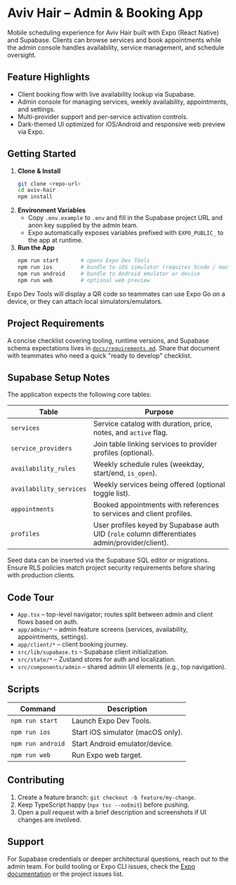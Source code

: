 # Aviv Hair – Admin & Booking App

Mobile scheduling experience for Aviv Hair built with Expo (React Native) and Supabase. Clients can browse services and book appointments while the admin console handles availability, service management, and schedule oversight.

## Feature Highlights

- Client booking flow with live availability lookup via Supabase.
- Admin console for managing services, weekly availability, appointments, and settings.
- Multi-provider support and per-service activation controls.
- Dark-themed UI optimized for iOS/Android and responsive web preview via Expo.

## Getting Started

1. **Clone & Install**
   ```bash
   git clone <repo-url>
   cd aviv-hair
   npm install
   ```
2. **Environment Variables**
   - Copy `.env.example` to `.env` and fill in the Supabase project URL and anon key supplied by the admin team.
   - Expo automatically exposes variables prefixed with `EXPO_PUBLIC_` to the app at runtime.
3. **Run the App**
   ```bash
   npm run start       # opens Expo Dev Tools
   npm run ios         # bundle to iOS simulator (requires Xcode / macOS)
   npm run android     # bundle to Android emulator or device
   npm run web         # optional web preview
   ```

Expo Dev Tools will display a QR code so teammates can use Expo Go on a device, or they can attach local simulators/emulators.

## Project Requirements

A concise checklist covering tooling, runtime versions, and Supabase schema expectations lives in [`docs/requirements.md`](docs/requirements.md). Share that document with teammates who need a quick "ready to develop" checklist.

## Supabase Setup Notes

The application expects the following core tables:

| Table | Purpose |
| --- | --- |
| `services` | Service catalog with duration, price, notes, and `active` flag. |
| `service_providers` | Join table linking services to provider profiles (optional). |
| `availability_rules` | Weekly schedule rules (weekday, start/end, `is_open`). |
| `availability_services` | Weekly services being offered (optional toggle list). |
| `appointments` | Booked appointments with references to services and client profiles. |
| `profiles` | User profiles keyed by Supabase auth UID (`role` column differentiates admin/provider/client). |

Seed data can be inserted via the Supabase SQL editor or migrations. Ensure RLS policies match project security requirements before sharing with production clients.

## Code Tour

- `App.tsx` – top-level navigator; routes split between admin and client flows based on auth.
- `app/admin/*` – admin feature screens (services, availability, appointments, settings).
- `app/client/*` – client booking journey.
- `src/lib/supabase.ts` – Supabase client initialization.
- `src/state/*` – Zustand stores for auth and localization.
- `src/components/admin` – shared admin UI elements (e.g., top navigation).

## Scripts

| Command | Description |
| --- | --- |
| `npm run start` | Launch Expo Dev Tools. |
| `npm run ios` | Start iOS simulator (macOS only). |
| `npm run android` | Start Android emulator/device. |
| `npm run web` | Run Expo web target. |

## Contributing

1. Create a feature branch: `git checkout -b feature/my-change`.
2. Keep TypeScript happy (`npx tsc --noEmit`) before pushing.
3. Open a pull request with a brief description and screenshots if UI changes are involved.

## Support

For Supabase credentials or deeper architectural questions, reach out to the admin team. For build tooling or Expo CLI issues, check the [Expo documentation](https://docs.expo.dev/) or the project issues list.

